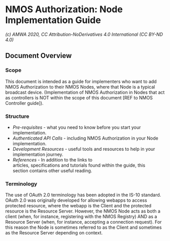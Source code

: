 # NMOS Authorization: Node  Implementation Guide
_(c) AMWA 2020, CC Attribution-NoDerivatives 4.0 International (CC BY-ND 4.0)_

## Document Overview
### Scope
This document is intended as a guide for implementers who want to add NMOS Authorization to their NMOS Nodes, where that Node is a typical broadcast device. (Implementation of NMOS Authorization in Nodes that act as controllers is NOT within the scope of this document [REF to NMOS Controller guide]).
### Structure

 - _Pre-requisites_ - what you need to know before you start your implementation.
 - _Authenticated API Calls_ - including NMOS Authorization in your Node implementation.
 - _Development Resources_ - useful tools and resources to help in your   
   implementation journey. 
- _References_ - In addition to the links to   
   articles, specifications and tutorials found within the guide, this  
   section contains other useful reading.
 
 ### Terminology
 The use of OAuth 2.0 terminology has been adopted in the IS-10 standard. OAuth 2.0 was originally developed for allowing webapps to access protected resource, where the webapp is the Client and the protected resource is the Resource Server.  However, the NMOS Node acts as both a client (when, for instance, registering with the NMOS Registry) AND as a Resource Server (when, for instance, accepting a connection request).  For this reason the Node is sometimes referred to as the Client and sometimes as the Resource Server depending on context.
<!--stackedit_data:
eyJkaXNjdXNzaW9ucyI6eyJiQ3h3UHdEYTV1SDJmaXRDIjp7In
N0YXJ0Ijo5MzQsImVuZCI6MTQ4MCwidGV4dCI6IlRoZSB1c2Ug
b2YgT0F1dGggMi4wIHRlcm1pbm9sb2d5IGhhcyBiZWVuIGFkb3
B0ZWQgaW4gdGhlIElTLTEwIHN0YW5kYXJkLiBPQXV0aOKApiJ9
fSwiY29tbWVudHMiOnsieVVQVVY3QVVKUnozNUtoUSI6eyJkaX
NjdXNzaW9uSWQiOiJiQ3h3UHdEYTV1SDJmaXRDIiwic3ViIjoi
Z2g6NjQ0MTAxMTkiLCJ0ZXh0IjoiSXMgdGhpcyBhY2N1cmF0ZT
8gQW5kIHJlYXNvbmFibGU/IiwiY3JlYXRlZCI6MTYxMjg2ODQ1
NDk1MX19LCJoaXN0b3J5IjpbMTcxOTY2MDk5OF19
-->